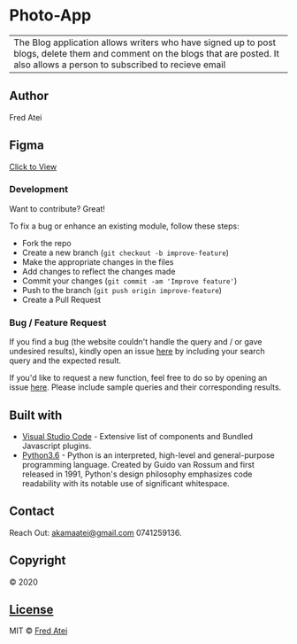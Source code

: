 # Photo-App
<table>
<tr>
<td>
The Blog application allows writers who have signed up to post blogs, delete them and comment on the blogs that are posted. It also allows a person to subscribed to recieve email 
</td>
</tr>
</table>

## Author
Fred Atei

## Figma

[Click to View]()

### Development
Want to contribute? Great!

To fix a bug or enhance an existing module, follow these steps:

- Fork the repo
- Create a new branch (`git checkout -b improve-feature`)
- Make the appropriate changes in the files
- Add changes to reflect the changes made
- Commit your changes (`git commit -am 'Improve feature'`)
- Push to the branch (`git push origin improve-feature`)
- Create a Pull Request 

### Bug / Feature Request

If you find a bug (the website couldn't handle the query and / or gave undesired results), kindly open an issue [here](https://fredatei.github.io/blog/issues/new) by including your search query and the expected result.

If you'd like to request a new function, feel free to do so by opening an issue [here](https://fredatei.github.io/blog/issues/new). Please include sample queries and their corresponding results.


## Built with 

- [Visual Studio Code](https://code.visualstudio.com/) - Extensive list of components and  Bundled Javascript plugins.
- [Python3.6](https://www.python.org/) - Python is an interpreted, high-level and general-purpose programming language. Created by Guido van Rossum and first released in 1991, Python's design philosophy emphasizes code readability with its notable use of significant whitespace.

## Contact

Reach Out: akamaatei@gmail.com
           0741259136.   

## Copyright
© 2020

## [License](https://github.com/FredAtei/blog/blob/master/LICENSE)

MIT © [Fred Atei ](https://github.com/FredAtei/blog)